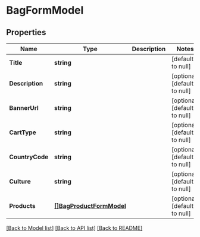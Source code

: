 # BagFormModel

## Properties
Name | Type | Description | Notes
------------ | ------------- | ------------- | -------------
**Title** | **string** |  | [default to null]
**Description** | **string** |  | [optional] [default to null]
**BannerUrl** | **string** |  | [optional] [default to null]
**CartType** | **string** |  | [optional] [default to null]
**CountryCode** | **string** |  | [optional] [default to null]
**Culture** | **string** |  | [optional] [default to null]
**Products** | [**[]BagProductFormModel**](BagProductFormModel.md) |  | [optional] [default to null]

[[Back to Model list]](../README.md#documentation-for-models) [[Back to API list]](../README.md#documentation-for-api-endpoints) [[Back to README]](../README.md)


